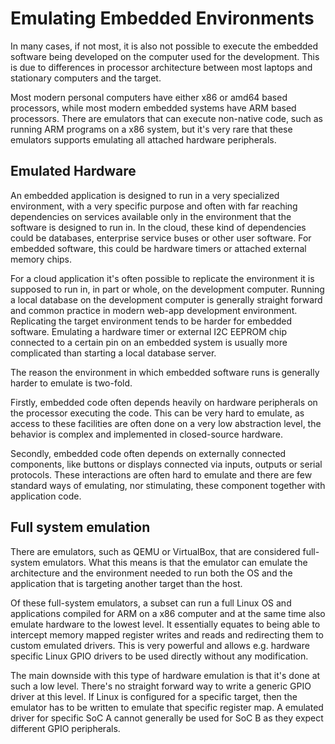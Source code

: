 # Emulating Embedded Environments

In many cases, if not most, it is also not possible to execute the embedded software being developed on the computer used for the development. This is due to differences in processor architecture between most laptops and stationary computers and the target. 

Most modern personal computers have either x86 or amd64 based processors, while most modern embedded systems have ARM based processors. There are emulators that can execute non-native code, such as running ARM programs on a x86 system, but it's very rare that these emulators supports emulating all attached hardware peripherals.

## Emulated Hardware
An embedded application is designed to run in a very specialized environment, with a very specific purpose and often with far reaching dependencies on services available only in the environment that the software is designed to run in. In the cloud, these kind of dependencies could be databases, enterprise service buses or other user software. For embedded software, this could be hardware timers or attached external memory chips.

For a cloud application it's often possible to replicate the environment it is supposed to run in, in part or whole, on the development computer. Running a local database on the development computer is generally straight forward and common practice in modern web-app development environment. Replicating the target environment tends to be harder for embedded software. Emulating a hardware timer or external I2C EEPROM chip connected to a certain pin on an embedded system is usually more complicated than starting a local database server.

The reason the environment in which embedded software runs is generally harder to emulate is two-fold.

Firstly, embedded code often depends heavily on hardware peripherals on the processor executing the code. This can be very hard to emulate, as access to these facilities are often done on a very low abstraction level, the behavior is complex and implemented in closed-source hardware. 

Secondly, embedded code often depends on externally connected components, like buttons or displays connected via inputs, outputs or serial protocols. These interactions are often hard to emulate and there are few standard ways of emulating, nor stimulating, these component together with application code.

## Full system emulation
There are emulators, such as QEMU or VirtualBox, that are considered full-system emulators. What this means is that the emulator can emulate the architecture and the environment needed to run both the OS and the application that is targeting another target than the host.

Of these full-system emulators, a subset can run a full Linux OS and applications compiled for ARM on a x86 computer and at the same time also emulate hardware to the lowest level. It essentially equates to being able to intercept memory mapped register writes and reads and redirecting them to custom emulated drivers. This is very powerful and allows e.g. hardware specific Linux GPIO drivers to be used directly without any modification.

The main downside with this type of hardware emulation is that it's done at such a low level. There's no straight forward way to write a generic GPIO driver at this level. If Linux is configured for a specific target, then the emulator has to be written to emulate that specific register map. A emulated driver for specific SoC A cannot generally be used for SoC B as they expect different GPIO peripherals.

